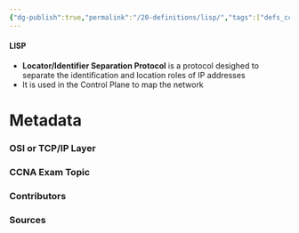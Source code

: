 ```yaml
---
{"dg-publish":true,"permalink":"/20-definitions/lisp/","tags":["defs_ccna"]}
---
```


#### LISP
- **Locator/Identifier Separation Protocol** is a protocol desighed to separate the identification and location roles of IP addresses
- It is used in the Control Plane to map the network





# Metadata
### OSI or TCP/IP Layer

### CCNA Exam Topic

### Contributors

### Sources
